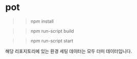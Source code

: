 # pot

>> npm install

>> npm run-script build

>> npm run-script start

해당 리포지토리에 있는 환경 세팅 데이터는 모두 더미 데이터입니다.
